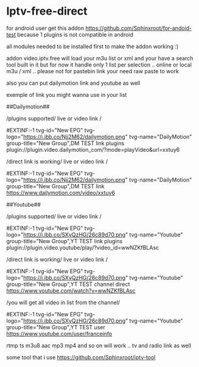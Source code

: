# Iptv-free-direct

for android user get this addon https://github.com/Sphinxroot/for-andoid-test because 1 plugins is not compatible in android


all modules  needed to be installed first to  make the addon working :) 

addon video.iptv.free  will load your m3u list or xml and your have a search tool built in it but for now it handle only 1 list per selection  .. online or local  m3u / xml  .. please not for pastebin link  your need raw paste to work

also you can put dailymotion link and youtube as well 

exemple of link you might wanna use in your  list

##Dailymotion##

/plugins supported/ live or video link /

#EXTINF:-1 tvg-id="New EPG" tvg-logo="https://i.ibb.co/Njj2M62/dailymotion.png" tvg-name="DailyMotion"  group-title="New Group",DM TEST link plugins
plugin://plugin.video.dailymotion_com/?mode=playVideo&url=xxtuy6

/direct link is working/ live or video link /

#EXTINF:-1 tvg-id="New EPG" tvg-logo="https://i.ibb.co/Njj2M62/dailymotion.png" tvg-name="DailyMotion"  group-title="New Group",DM TEST link 
https://www.dailymotion.com/video/xxtuy6


##Youtube##

/plugins supported/ live or video link /

#EXTINF:-1 tvg-id="New EPG" tvg-logo="https://i.ibb.co/SXyQzHG/26c89d70.png" tvg-name="Youtube" group-title="New Group",YT TEST link plugins
plugin://plugin.video.youtube/play/?video_id=wwNZKfBLAsc

/direct link is working/ live or video link /

#EXTINF:-1 tvg-id="New EPG" tvg-logo="https://i.ibb.co/SXyQzHG/26c89d70.png" tvg-name="Youtube" group-title="New Group",YT TEST channel direct
https://www.youtube.com/watch?v=wwNZKfBLAsc

/you will get all video in list from the channel/

#EXTINF:-1 tvg-id="New EPG" tvg-logo="https://i.ibb.co/SXyQzHG/26c89d70.png" tvg-name="Youtube" group-title="New Group",YT TEST user
https://www.youtube.com/user/franceinfo


rtmp ts m3u8 aac mp3 mp4 and so on will work .. tv and radio link as well


some tool that i use https://github.com/Sphinxroot/iptv-tool 
